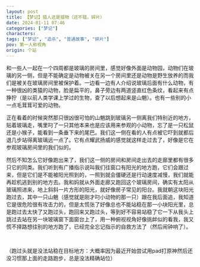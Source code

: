 ```yaml
---
layout: post
title: 【梦记】猎人还是猎物（还不错，碎片）
date: 2024-01-11 07:46
categories: ["梦记"]
characters: 
tags: ["梦记", "追杀", "普通故事", "碎片"]
pov: 第一人称视角
origin: 个站
---
```


和一些人一起在一个四周都是玻璃的房间里，感觉好像外面是动物园，动物们在玻璃的另一侧，但是不能确定是动物被关在另一个房间里还是动物是野生放养的而我们是被关在玻璃房间里被保护着。一边看一边有人介绍说玻璃后面有什么动物，有一种很凶的类猿的动物，脸是扁平的，鼻子旁边有两道竖直红色条纹，看起来有点狰狞（是以前人类学课上学过的生物，查了以后想起来是山魈）。也有一些别的小一点毛茸茸可爱的动物。

正在看着的时候突然那只很凶很可怕的山魈跳到玻璃另一侧离我们特别近的地方，贴着玻璃走，嘴里叼了一只其他本来也是应该用来参观的小动物，忘了是一只松鼠还是小猴子，能看到一条垂下来的尾巴。我们这一侧在看的人有点被它吓到就都后退几步站得离玻璃远一点了。它有点耀武扬威的感觉就这样走过去了，好像是它在参观玻璃房间里的我们似的。

然后不知怎么它好像跑出来了，我们这一侧的房间和房间走出去的走廊里都有很多只它的同类。我们听到有广播指示说叫我们往窗口有阳光的地方跑，它们会跟过来，但是它们是不能被阳光照到的，一照到就会僵硬还是行动速度减慢，我们就能再趁机逃到别的地方去。我和妈就从外面走廊又跑回这个玻璃房间，确实有太阳从玻璃照进来，地上斜斜一片方形的阳光，就好像房子常见的阳台。我就朝这块阳光跑过去，其中一只山魈（感觉就是刚才叼小动物的那一只）跟在我后面追，我知道它是很危险很有攻击力的，但是太慌张了好像总也不能站稳在那一小块阳光里，总是跑过去太快了又跑过头，跑回来又跑过头，等到好不容易站稳了它一下从我头上跳过去站在另一块玻璃窗下面窗台上了，用一种俯视视角好像挑衅似的看我，我又慌不择路想往别的地方跑了，已经完全忘记指示的自救方法了（然后闹钟响了）。

<br>

（跑过头就是没法站稳在目标地方：大概率因为最近开始尝试用pad打原神然后还没习惯那上面的走路跑步，总是没法精确站位）

